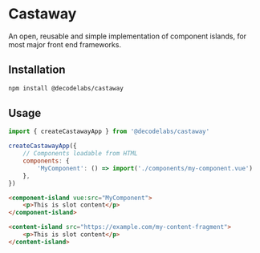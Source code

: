 # Castaway

An open, reusable and simple implementation of component islands, for most major front end frameworks.

## Installation

```bash
npm install @decodelabs/castaway
```

## Usage

```javascript
import { createCastawayApp } from '@decodelabs/castaway'

createCastawayApp({
    // Components loadable from HTML
    components: {
        'MyComponent': () => import('./components/my-component.vue')
    },
})
```

```html
<component-island vue:src="MyComponent">
    <p>This is slot content</p>
</component-island>

<content-island src="https://example.com/my-content-fragment">
    <p>This is slot content</p>
</content-island>
```
